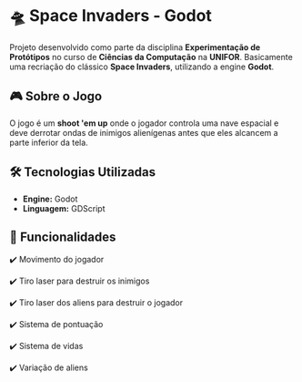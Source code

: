 # 🛸 Space Invaders - Godot

Projeto desenvolvido como parte da disciplina **Experimentação de Protótipos** no curso de **Ciências da Computação** na **UNIFOR**. Basicamente uma recriação do clássico **Space Invaders**, utilizando a engine **Godot**.

## 🎮 Sobre o Jogo

O jogo é um **shoot 'em up** onde o jogador controla uma nave espacial e deve derrotar ondas de inimigos alienígenas antes que eles alcancem a parte inferior da tela.

## 🛠️ Tecnologias Utilizadas

- **Engine:** Godot
- **Linguagem:** GDScript

## 🚀 Funcionalidades

✔️ Movimento do jogador
  
✔️ Tiro laser para destruir os inimigos  

✔️ Tiro laser dos aliens para destruir o jogador 

✔️ Sistema de pontuação  

✔️ Sistema de vidas

✔️ Variação de aliens
